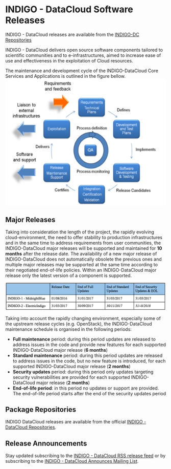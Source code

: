 # INDIGO - DataCloud Software Releases

INDIGO - DataCloud releases are available from the [INDIGO-DC Repositories](http://repo.indigo-datacloud.eu)
        
INDIGO - DataCloud delivers open source software components tailored to scientific communities and to e-infrastructures, aimed to increase ease of use and effectiveness in the exploitation of Cloud resources.

The maintenance and development cycle of the INDIGO-DataCloud Core Services and Applications  is outlined in the figure bellow. 
          ![](indigodc_lifecycle.png)



## Major Releases

Taking into consideration the length of the project, the rapidly evolving cloud-environment, the need to offer stability to production infrastructures and in the same time to address requirements from user communities, the INDIGO-DataCloud major releases will be supported and maintained for **10 months** after the release date. The availability of a new major release of INDIGO-DataCloud does not automatically obsolete the previous ones and multiple major releases may be supported at the same time according to their negotiated end-of-life policies. Within an INDIGO-DataCloud major release only the latest version of a component is supported.


![](indigo_releases_timeline.png)

Taking into account the rapidly changing environment, especially some of the upstream release cycles (e.g. OpenStack), the INDIGO-DataCloud maintenance schedule is organised in the following periods:
* **Full maintenance** period: during this period updates are released to address issues in the code and provide new features for each supported INDIGO-DataCloud major release (**6 months**)
* **Standard maintenance** period: during this period updates are released to address issues in the code, but no new feature is introduced, for each supported INDIGO-DataCloud major release (**2 months**)
* **Security updates** period: during this period only updates targeting security vulnerabilities are provided for each supported INDIGO-DataCloud major release (**2 months**)
* **End-of-life period**: in this period no updates or support are provided. The end-of-life period starts after the end of the security updates period

## Package Repositories

INDIGO DataCloud releases are available from the official [INDIGO - DataCloud Repositories](http://repo.indigo.-datacloud.eu).

## Release Announcements

Stay updated subscribing to the [INDIGO - DataCloud RSS release feed](http://TO-BE-ADDED)  or by subscribing to the [INDIGO - DataCloud Announces Mailing List](https://lists.indigo-datacloud.eu/sympa/info/indigo-announce). 
